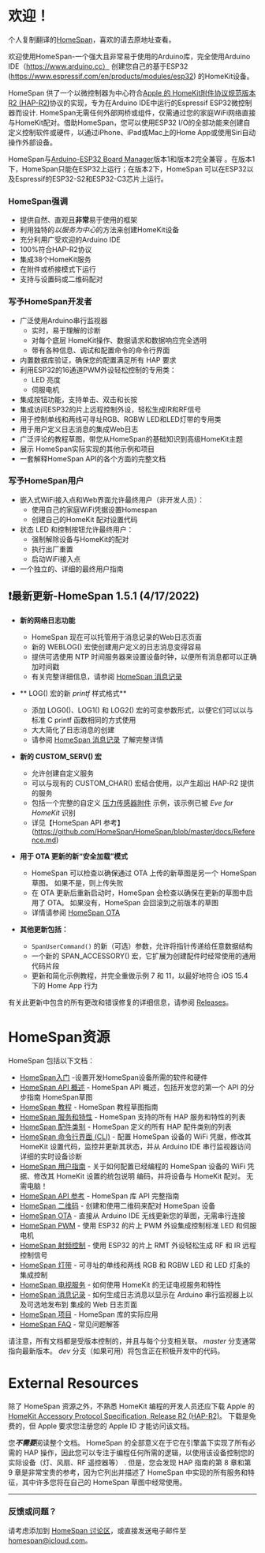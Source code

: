 # 欢迎！

个人复制翻译的[HomeSpan](https://github.com/HomeSpan/HomeSpan)，喜欢的请去原地址查看。

欢迎使用HomeSpan-一个强大且非常易于使用的Arduino库，完全使用Arduino IDE（https://www.arduino.cc） 创建您自己的基于ESP32 (https://www.espressif.com/en/products/modules/esp32) 的HomeKit设备。

HomeSpan 供了一个以微控制器为中心符合[Apple 的 HomeKit附件协议规范版本R2 (HAP-R2)](https://developer.apple.com/homekit/specification/)协议的实现，专为在Arduino IDE中运行的Espressif ESP32微控制器而设计. HomeSpan无需任何外部网桥或组件，仅需通过您的家庭WiFi网络直接与HomeKit配对。借助HomeSpan，您可以使用ESP32 I/O的全部功能来创建自定义控制软件或硬件，以通过iPhone、iPad或Mac上的Home App或使用Siri自动操作外部设备。

HomeSpan与[Arduino-ESP32 Board Manager](https://github.com/espressif/arduino-esp32)版本1和版本2完全兼容 。在版本1下，HomeSpan只能在ESP32上运行；在版本2下，HomeSpan 可以在ESP32以及Espressif的ESP32-S2和ESP32-C3芯片上运行。

### HomeSpan强调

* 提供自然、直观且**非常**易于使用的框架
* 利用独特的*以服务为中心*的方法来创建HomeKit设备
* 充分利用广受欢迎的Arduino IDE
* 100%符合HAP-R2协议
* 集成38个HomeKit服务
* 在附件或桥接模式下运行
* 支持与设置码或二维码配对

### 写予HomeSpan开发者

* 广泛使用Arduino串行监视器
  * 实时，易于理解的诊断
  * 对每个底层 HomeKit操作、数据请求和数据响应完全透明
  * 带有各种信息、调试和配置命令的命令行界面
* 内置数据库验证，确保您的配置满足所有 HAP 要求
* 利用ESP32的16通道PWM外设轻松控制的专用类：
  * LED 亮度
  * 伺服电机
* 集成按钮功能，支持单击、双击和长按
* 集成访问ESP32的片上远程控制外设，轻松生成IR和RF信号
* 用于控制单线和两线可寻址RGB、RGBW LED和LED灯带的专用类
* 用于用户定义日志消息的集成Web日志
* 广泛评论的教程草图，带您从HomeSpan的基础知识到高级HomeKit主题
* 展示 HomeSpan实际实现的其他示例和项目
* 一套解释HomeSpan API的各个方面的完整文档

### 写予HomeSpan用户

* 嵌入式WiFi接入点和Web界面允许最终用户（非开发人员）：
  * 使用自己的家庭WiFi凭据设置Homespan
  * 创建自己的HomeKit 配对设置代码
* 状态 LED 和控制按钮允许最终用户：
  * 强制解除设备与HomeKit的配对
  * 执行出厂重置
  * 启动WiFi接入点
* 一个独立的、详细的最终用户指南

## ❗最新更新-HomeSpan 1.5.1 (4/17/2022)

* **新的网络日志功能**
  * HomeSpan 现在可以托管用于消息记录的Web日志页面
  * 新的 WEBLOG() 宏使创建用户定义的日志消息变得容易
  * 提供可选使用 NTP 时间服务器来设置设备时钟，以便所有消息都可以正确加时间戳
  * 有关完整详细信息，请参阅 [HomeSpan 消息记录](https://github.com/HomeSpan/HomeSpan/blob/master/docs/Logging.md)

* ** LOG() 宏的新 *printf* 样式格式**
   * 添加 LOG0()、LOG1() 和 LOG2() 宏的可变参数形式，以便它们可以以与标准 C printf 函数相同的方式使用
   * 大大简化了日志消息的创建
   * 请参阅 [HomeSpan 消息记录](https://github.com/HomeSpan/HomeSpan/blob/master/docs/Logging.md) 了解完整详情

* **新的 CUSTOM_SERV() 宏**
   * 允许创建自定义服务
   * 可以与现有的 CUSTOM_CHAR() 宏结合使用，以产生超出 HAP-R2 提供的服务
   * 包括一个完整的自定义 [压力传感器附件](https://github.com/HomeSpan/HomeSpan/blob/master/Other%20Examples/CustomService) 示例，该示例已被 *Eve for HomeKit* 识别
   * 详见【HomeSpan API 参考】(https://github.com/HomeSpan/HomeSpan/blob/master/docs/Reference.md)

* **用于 OTA 更新的新“安全加载”模式**
   * HomeSpan 可以检查以确保通过 OTA 上传的新草图是另一个 HomeSpan 草图。 如果不是，则上传失败
   * 在 OTA 更新后重新启动时，HomeSpan 会检查以确保在更新的草图中启用了 OTA。 如果没有，HomeSpan 会回滚到之前版本的草图
   * 详情请参阅 [HomeSpan OTA](https://github.com/HomeSpan/HomeSpan/blob/master/docs/OTA.md)
  
* **其他更新包括：**
   * `SpanUserCommand()` 的新（可选）参数，允许将指针传递给任意数据结构
   * 一个新的 SPAN_ACCESSORY() 宏，它扩展为创建配件时经常使用的通用代码片段
   * 更新和简化示例教程，并完全重做示例 7 和 11，以最好地符合 iOS 15.4 下的 Home App 行为

有关此更新中包含的所有更改和错误修复的详细信息，请参阅 [Releases](https://github.com/HomeSpan/HomeSpan/releases)。

# HomeSpan资源

HomeSpan 包括以下文档：

* [HomeSpan入门](https://github.com/abackup/HomeSpan-zh/blob/master/docs/GettingStarted.md) -设置开发HomeSpan设备所需的软件和硬件
* [HomeSpan API 概述](https://github.com/abackup/HomeSpan-zh/blob/master/docs/Overview.md) - HomeSpan API 概述，包括开发您的第一个 API 的分步指南 HomeSpan草图
* [HomeSpan 教程](https://github.com/abackup/HomeSpan-zh/blob/master/docs/Tutorials.md) - HomeSpan 教程草图指南
* [HomeSpan 服务和特性](https://github.com/abackup/HomeSpan-zh/blob/master/docs/ServiceList.md) - HomeSpan 支持的所有 HAP 服务和特性的列表
* [HomeSpan 配件类别](https://github.com/abackup/HomeSpan-zh/blob/master/docs/Categories.md) - HomeSpan 定义的所有 HAP 配件类别的列表
* [HomeSpan 命令行界面 (CLI)](https://github.com/abackup/HomeSpan-zh/blob/master/docs/CLI.md) - 配置 HomeSpan 设备的 WiFi 凭据，修改其 HomeKit 设置代码，监控并更新其状态，并从 Arduino IDE 串行监视器访问详细的实时设备诊断
* [HomeSpan 用户指南](https://github.com/abackup/HomeSpan-zh/blob/master/docs/UserGuide.md) - 关于如何配置已经编程的 HomeSpan 设备的 WiFi 凭据、修改其 HomeKit 设置的统包说明 编码，并将设备与 HomeKit 配对。 无需电脑！
* [HomeSpan API 参考](https://github.com/abackup/HomeSpan-zh/blob/master/docs/Reference.md) - HomeSpan 库 API 完整指南
* [HomeSpan 二维码](https://github.com/abackup/HomeSpan-zh/blob/master/docs/QRCodes.md) - 创建和使用二维码来配对 HomeSpan 设备
* [HomeSpan OTA](https://github.com/abackup/HomeSpan-zh/blob/master/docs/OTA.md) - 直接从 Arduino IDE 无线更新您的草图，无需串行连接
* [HomeSpan PWM](https://github.com/abackup/HomeSpan-zh/blob/master/docs/PWM.md) - 使用 ESP32 的片上 PWM 外设集成控制标准 LED 和伺服电机
* [HomeSpan 射频控制](https://github.com/abackup/HomeSpan-zh/blob/master/docs/RMT.md) - 使用 ESP32 的片上 RMT 外设轻松生成 RF 和 IR 远程控制信号
* [HomeSpan 灯带](https://github.com/abackup/HomeSpan-zh/blob/master/docs/Pixels.md) - 可寻址的单线和两线 RGB 和 RGBW LED 和 LED 灯条的集成控制
* [HomeSpan 电视服务](https://github.com/abackup/HomeSpan-zh/blob/master/docs/TVServices.md) - 如何使用 HomeKit 的无证电视服务和特性
* [HomeSpan 消息记录](https://github.com/abackup/HomeSpan-zh/blob/master/docs/Logging.md) - 如何生成日志消息以显示在 Arduino 串行监视器上以及可选地发布到 集成的 Web 日志页面
* [HomeSpan 项目](https://github.com/topics/homespan) - HomeSpan 库的实际应用
* [HomeSpan FAQ](https://github.com/abackup/HomeSpan-zh/blob/master/docs/FAQ.md) - 常见问题解答

请注意，所有文档都是受版本控制的，并且与每个分支相关联。 *master* 分支通常指向最新版本。 *dev* 分支（如果可用）将包含正在积极开发中的代码。

# External Resources

除了 HomeSpan 资源之外，不熟悉 HomeKit 编程的开发人员还应下载 Apple 的 [HomeKit Accessory Protocol Specification, Release R2 (HAP-R2)](https://developer.apple.com/homekit/specification/)。 下载是免费的，但 Apple 要求您注册您的 Apple ID 才能访问该文档。

您***不需要***阅读整个文档。 HomeSpan 的全部意义在于它在引擎盖下实现了所有必需的 HAP 操作，因此您可以专注于编程任何所需的逻辑，以使用该设备控制您的实际设备（灯、风扇、RF 遥控器等） . 但是，您会发现 HAP 指南的第 8 章和第 9 章是非常宝贵的参考，因为它列出并描述了 HomeSpan 中实现的所有服务和特征，其中许多您将在自己的 HomeSpan 草图中经常使用。

---

### 反馈或问题？

请考虑添加到 [HomeSpan 讨论区](https://github.com/HomeSpan/HomeSpan/discussions)，或直接发送电子邮件至 [homespan@icloud.com](mailto:homespan@icloud.com)。
